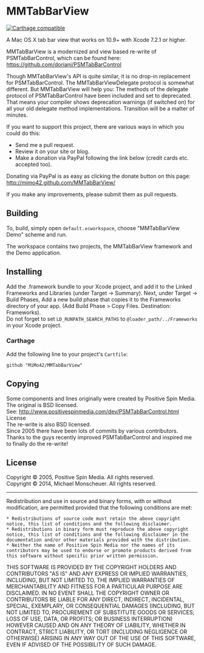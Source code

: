 MMTabBarView
============

[![Carthage compatible](https://img.shields.io/badge/Carthage-compatible-4BC51D.svg?style=flat)](https://github.com/Carthage/Carthage)

A Mac OS X tab bar view that works on 10.9+ with Xcode 7.2.1 or higher.

MMTabBarView is a modernized and view based re-write of PSMTabBarControl,
which can be found here: <https://github.com/dorianj/PSMTabBarControl>

Though MMTabBarView's API is quite similar, it is no drop-in replacement for PSMTabBarControl. The MMTabBarViewDelegate protocol is somewhat different. But MMTabBarView will help you: The methods of the delegate protocol of PSMTabBarControl have been  included and set to deprecated. That means your compiler shows deprecation warnings (if switched on) for all your old delegate method implementations. Transition will be a matter of minutes.  

If you want to support this project, there are various ways in which you could do this:

* Send me a pull request.
* Review it on your site or blog.
* Make a donation via PayPal following the link below (credit cards etc. accepted too).
        
Donating via PayPal is as easy as clicking the donate button on this page:
http://mimo42.github.com/MMTabBarView/

If you make any improvements, please submit them as pull requests.

## Building

To, build, simply open `default.xcworkspace`, choose "MMTabBarView Demo" scheme and run.

The workspace contains two projects, the MMTabBarView framework and the Demo application.

## Installing

Add the .framework bundle to your Xcode project, and add it to the Linked Frameworks and Libraries (under Target -> Summary). Next, under Target -> Build Phases, Add a new build phase that copies it to the Frameworks directory of your app. (Add Build Phase > Copy Files. Destination: Frameworks).<br>
Do not forget to set <code>LD_RUNPATH_SEARCH_PATHS</code> to <code>@loader_path/../Frameworks</code> in your Xcode project.

### Carthage

Add the following line to your project's `Cartfile`:

    github "MiMo42/MMTabBarView"


## Copying

Some components and lines originally were created by Positive Spin Media. The original is BSD licensed.<br> 
See: http://www.positivespinmedia.com/dev/PSMTabBarControl.html License<br>
The re-write is also BSD licensed.<br>
Since 2005 there have been lots of commits by various contributors.<br>
Thanks to the guys recently improved PSMTabBarControl and inspired me to finally do the re-write!

## License

Copyright © 2005, Positive Spin Media. All rights reserved.<br>
Copyright © 2014, Michael Monscheuer. All rights reserved.<br>

<hr>
Redistribution and use in source and binary forms, with or without modification, are permitted provided that the following conditions are met:

<pre><code>* Redistributions of source code must retain the above copyright notice, this list of conditions and the following disclaimer.
* Redistributions in binary form must reproduce the above copyright notice, this list of conditions and the following disclaimer in the documentation and/or other materials provided with the distribution.
* Neither the name of Positive Spin Media nor the names of its contributors may be used to endorse or promote products derived from this software without specific prior written permission.
</code></pre>

<p>THIS SOFTWARE IS PROVIDED BY THE COPYRIGHT HOLDERS AND CONTRIBUTORS "AS IS" AND ANY EXPRESS OR IMPLIED WARRANTIES, INCLUDING, BUT NOT LIMITED TO, THE IMPLIED WARRANTIES OF MERCHANTABILITY AND FITNESS FOR A PARTICULAR PURPOSE ARE DISCLAIMED. IN NO EVENT SHALL THE COPYRIGHT OWNER OR CONTRIBUTORS BE LIABLE FOR ANY DIRECT, INDIRECT, INCIDENTAL, SPECIAL, EXEMPLARY, OR CONSEQUENTIAL DAMAGES (INCLUDING, BUT NOT LIMITED TO, PROCUREMENT OF SUBSTITUTE GOODS OR SERVICES; LOSS OF USE, DATA, OR PROFITS; OR BUSINESS INTERRUPTION) HOWEVER CAUSED AND ON ANY THEORY OF LIABILITY, WHETHER IN CONTRACT, STRICT LIABILITY, OR TORT (INCLUDING NEGLIGENCE OR OTHERWISE) ARISING IN ANY WAY OUT OF THE USE OF THIS SOFTWARE, EVEN IF ADVISED OF THE POSSIBILITY OF SUCH DAMAGE.</p>
